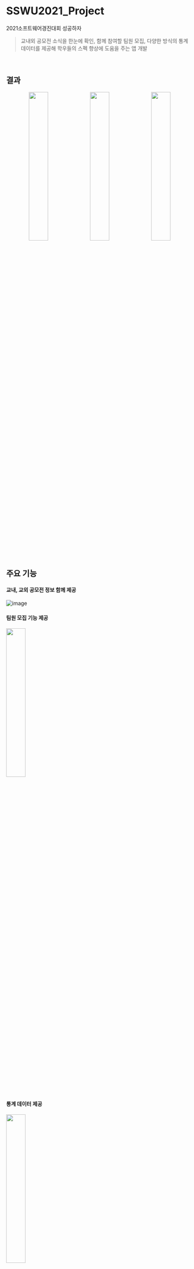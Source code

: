 # SSWU2021_Project
2021소프트웨어경진대회 성공하자

> 교내외 공모전 소식을 한눈에 확인, 함께 참여할 팀원 모집, 다양한 방식의 통계 데이터를 제공해 학우들의 스펙 향상에 도움을 주는 앱 개발
</br>

## 결과

<p align="center">
<img src="https://user-images.githubusercontent.com/77660379/168833273-0611bca5-a598-4688-851e-795b0a032929.gif" width="32%"/>
<img src="https://user-images.githubusercontent.com/77660379/168833432-62db5028-4c76-4e9b-89f0-d58a22a10d00.gif" width="32%"/>
<img src="https://user-images.githubusercontent.com/77660379/168833557-5b9d31d1-c4f7-4a17-bb61-acaf9d661f48.gif" width="32%"/>
</p>


## 주요 기능

#### 교내, 교외 공모전 정보 함께 제공
![image](https://user-images.githubusercontent.com/77660379/168837418-5886347b-d4bb-4a18-bdf7-6f2b0ee15cf6.png)

#### 팀원 모집 기능 제공
<img src="https://user-images.githubusercontent.com/77660379/168833273-0611bca5-a598-4688-851e-795b0a032929.gif" width="32%"/>

#### 통계 데이터 제공
<img src="https://user-images.githubusercontent.com/77660379/168833273-0611bca5-a598-4688-851e-795b0a032929.gif" width="32%"/>



## Tech stack
- `firebase`
- `java`
- `androidstudio`
